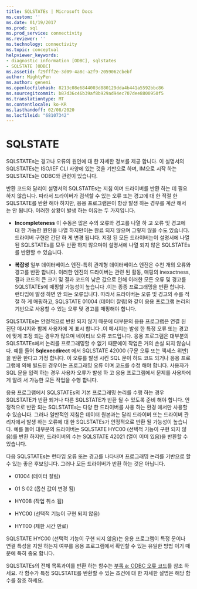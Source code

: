 ```yaml
---
title: SQLSTATEs | Microsoft Docs
ms.custom: ''
ms.date: 01/19/2017
ms.prod: sql
ms.prod_service: connectivity
ms.reviewer: ''
ms.technology: connectivity
ms.topic: conceptual
helpviewer_keywords:
- diagnostic information [ODBC], sqlstates
- SQLSTATE [ODBC]
ms.assetid: f29fff2e-3d09-4a8c-a2f9-2059062cbebf
author: MightyPen
ms.author: genemi
ms.openlocfilehash: 8213c08e6844003d880129dda4b441a5592bbc86
ms.sourcegitcommit: b87d36c46b39af8b929ad94ec707dee8800950f5
ms.translationtype: MT
ms.contentlocale: ko-KR
ms.lasthandoff: 02/08/2020
ms.locfileid: "68107342"
---
```

# <a name="sqlstates"></a>SQLSTATE
SQLSTATEs는 경고나 오류의 원인에 대 한 자세한 정보를 제공 합니다. 이 설명서의 SQLSTATEs는 ISO/IEF CLI 사양에 있는 것을 기반으로 하며, IM으로 시작 하는 SQLSTATEs는 ODBC와 관련이 있습니다.  
  
 반환 코드와 달리이 설명서의 SQLSTATEs는 지침 이며 드라이버를 반환 하는 데 필요 하지 않습니다. 따라서 드라이버가 검색할 수 있는 오류 또는 경고에 대 한 적절 한 SQLSTATE를 반환 해야 하지만, 응용 프로그램은이 항상 발생 하는 경우를 계산 해서는 안 됩니다. 이러한 상황이 발생 하는 이유는 두 가지입니다.  
  
-   **Incompleteness** 이 수동은 많은 수의 오류와 경고를 나열 하 고 오류 및 경고에 대 한 가능한 원인을 나열 하지만이는 완료 되지 않으며 그렇지 않을 수도 있습니다. 드라이버 구현은 간단 하 게 변경 됩니다. 지정 된 모든 드라이버는이 설명서에 나열 된 SQLSTATEs를 모두 반환 하지 않으며이 설명서에 나열 되지 않은 SQLSTATEs를 반환할 수 있습니다.  
  
-   **복잡성** 일부 데이터베이스 엔진-특히 관계형 데이터베이스 엔진은 수천 개의 오류와 경고를 반환 합니다. 이러한 엔진의 드라이버는 관련 된 활동, 매핑의 inexactness, 결과 코드의 큰 크기 및 결과 코드의 낮은 값으로 인해 이러한 모든 오류 및 경고를 SQLSTATEs에 매핑할 가능성이 높습니다 .이는 종종 프로그래밍을 반환 합니다. 런타임에 발생 하면 안 되는 오류입니다. 따라서 드라이버는 오류 및 경고의 수를 적절 하 게 매핑하고, SQLSTATE 01004 (데이터 잘림)와 같이 응용 프로그램 논리의 기반으로 사용할 수 있는 오류 및 경고를 매핑해야 합니다.  
  
 SQLSTATEs는 안정적으로 반환 되지 않기 때문에 대부분의 응용 프로그램은 연결 된 진단 메시지와 함께 사용자에 게 표시 합니다 .이 메시지는 발생 한 특정 오류 또는 경고에 맞게 조정 되는 경우가 많으며 네이티브 오류 코드입니다. 응용 프로그램은 대부분의 SQLSTATEs에서 논리를 프로그래밍할 수 없기 때문에이 작업은 거의 손실 되지 않습니다. 예를 들어 **Sqlexecdirect** 에서 SQLSTATE 42000 (구문 오류 또는 액세스 위반)을 반환 한다고 가정 합니다. 이 오류를 발생 시킨 SQL 문이 하드 코드 되거나 응용 프로그램에 의해 빌드된 경우이는 프로그래밍 오류 이며 코드를 수정 해야 합니다. 사용자가 SQL 문을 입력 하는 경우 사용자 오류가 발생 하 고 응용 프로그램에서 문제를 사용자에 게 알려 서 가능한 모든 작업을 수행 합니다.  
  
 응용 프로그램에서 SQLSTATEs의 기본 프로그래밍 논리를 수행 하는 경우 SQLSTATE가 반환 되거나 다른 SQLSTATE가 반환 될 수 있도록 준비 해야 합니다. 안정적으로 반환 되는 SQLSTATEs는 다양 한 드라이버를 사용 하는 환경 에서만 사용할 수 있습니다. 그러나 일반적인 지침은 데이터 원본과는 달리 드라이버 또는 드라이버 관리자에서 발생 하는 오류에 대 한 SQLSTATEs가 안정적으로 반환 될 가능성이 높습니다. 예를 들어 대부분의 드라이버는 SQLSTATE HYC00 (선택적 기능이 구현 되지 않음)를 반환 하지만, 드라이버의 수는 SQLSTATE 42021 (열이 이미 있음)을 반환할 수 있습니다.  
  
 다음 SQLSTATEs는 런타임 오류 또는 경고를 나타내며 프로그래밍 논리를 기반으로 할 수 있는 좋은 후보입니다. 그러나 모든 드라이버가 반환 하는 것은 아닙니다.  
  
-   01004 (데이터 잘림)  
  
-   01 S 02 (옵션 값이 변경 됨)  
  
-   HY008 (작업 취소 됨)  
  
-   HYC00 (선택적 기능이 구현 되지 않음)  
  
-   HYT00 (제한 시간 만료)  
  
 SQLSTATE HYC00 (선택적 기능이 구현 되지 않음)는 응용 프로그램이 특정 문이나 연결 특성을 지원 하는지 여부를 응용 프로그램에서 확인할 수 있는 유일한 방법 이기 때문에 특히 중요 합니다.  
  
 SQLSTATEs의 전체 목록과이를 반환 하는 함수는 [부록 a: ODBC 오류 코드](../../../odbc/reference/appendixes/appendix-a-odbc-error-codes.md)를 참조 하세요. 각 함수가 특정 SQLSTATE를 반환할 수 있는 조건에 대 한 자세한 설명은 해당 함수를 참조 하세요.
